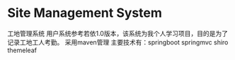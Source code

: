 # Site Management System
工地管理系统
用户系统参考若依1.0版本，该系统为我个人学习项目，目的是为了记录工地工人考勤。
采用maven管理 主要技术有：springboot springmvc shiro themeleaf
